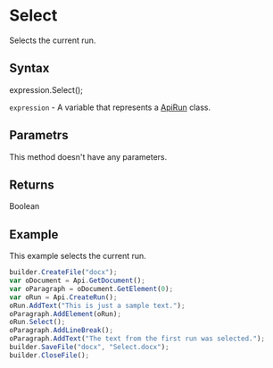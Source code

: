# Select

Selects the current run.

## Syntax

expression.Select();

`expression` - A variable that represents a [ApiRun](../ApiRun.md) class.

## Parametrs

This method doesn't have any parameters.

## Returns

Boolean

## Example

This example selects the current run.

```javascript
builder.CreateFile("docx");
var oDocument = Api.GetDocument();
var oParagraph = oDocument.GetElement(0);
var oRun = Api.CreateRun();
oRun.AddText("This is just a sample text.");
oParagraph.AddElement(oRun);
oRun.Select();
oParagraph.AddLineBreak();
oParagraph.AddText("The text from the first run was selected.");
builder.SaveFile("docx", "Select.docx");
builder.CloseFile();
```